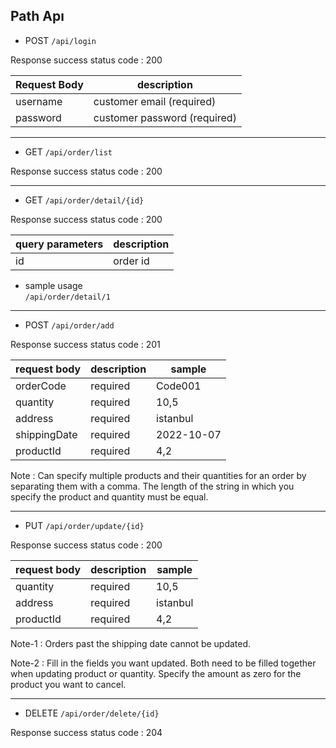 ## Path Apı

* POST
  `/api/login`

Response success status code : 200

| Request Body | description                               |
|--------------|-------------------------------------------|
| username     | customer email  (required)                |
| password     | customer password (required)              |   

-----

* GET
  `/api/order/list`

Response success status code : 200


-----

* GET
  `/api/order/detail/{id}`

Response success status code : 200

| query parameters | description                               |
|------------------|-------------------------------------------|
| id               | order id                                  |


- sample usage<br>
  `/api/order/detail/1`

-----
* POST
  `/api/order/add`

Response success status code : 201

| request body | description | sample     |
| ---------------- | ------------ |------------|
| orderCode       | required | Code001    |
| quantity     | required | 10,5       |
| address     | required | istanbul   |
| shippingDate     | required | 2022-10-07 |
| productId     | required | 4,2        |

Note : Can specify multiple products and their quantities for an order by separating them with a comma. The length of the string in which you specify the product and quantity must be equal.

-----
* PUT
  `/api/order/update/{id}`

Response success status code : 200

| request body | description | sample     |
| ---------------- | ------------ |------------|
| quantity     | required | 10,5       |
| address     | required | istanbul   |
| productId     | required | 4,2        |

Note-1 : Orders past the shipping date cannot be updated.

Note-2 : Fill in the fields you want updated. Both need to be filled together when updating product or quantity. Specify the amount as zero for the product you want to cancel.

-----
* DELETE
  `/api/order/delete/{id}`

Response success status code : 204